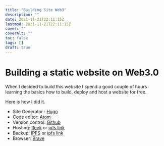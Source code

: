 ```yaml
---
title: "Building Site Web3"
description: ""
date: 2021-11-21T22:11:15Z
lastmod: 2021-11-21T22:11:15Z
cover: ""
coverAlt: ""
toc: false
tags: []
draft: true
---
```


#  Building a static website on Web3.0

When I decided to build this website I spend a good couple of hours learning the basics how to build, deploy and host a website for free.

Here is how I did it.

- Site Generator : [Hugo](https://gohugo.io/)
- Code editor: [Atom](https://atom.io/)
- Version control: [Github](https://github.com/)
- Hosting: [fleek](https://fleek.co/) or [ipfs link](ipfs://bafybeicr7zb3bu6ub4ja5gcn45wkfl6ir7dkfrcpdfclnod4epxeegwis4/)
- Backup: [IPFS](https://ipfs.io/) or [ipfs link](ipns://ipfs.io/)
- Browser: [Brave](https://brave.com/)
